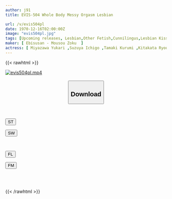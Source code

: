 ```yaml
---
author: j91
title: EVIS-504 Whole Body Messy Orgasm Lesbian

url: /v/evis504pl
date: 1970-12-16T02:00:00Z
image: "evis504pl.jpg"
tags: [Upcoming releases, Lesbian,Other Fetish,Cunnilingus,Lesbian Kiss	]
maker: [ Ebisusan - Mousou Zoku  ]
actress: [ Miyazawa Yukari ,Suzuya Ichigo ,Tamaki Kurumi ,Kitakata Ryou ,Nishino Tae ,Kurosaki Saku]
---
```



{{< rawhtml >}}

<div class="video" data-videoid="pending_link_2.html">
    <a href="javascript:;">
        <img src="/v/evis504pl/evis504pl.jpg" width="WIDTH" height="HEIGHT" alt="evis504pl.mp4" loading="lazy">
    </a>
</div>

<script type="text/javascript" src="https://j91.asia/asset/on-demand-pend.js"></script>

<br>
  <link rel="stylesheet" href="https://j91.asia/asset/bs5.css">
  
  <center>
  <button class="btn btn-primary" type="button" data-bs-toggle="collapse" data-bs-target=".multi-collapse" aria-expanded="false" aria-controls="multiCollapseExample1 multiCollapseExample2"><h2>Download</h2></button></center>
</p>
<div class="row">
  <div class="col">
    <div class="collapse multi-collapse" id="multiCollapseExample1">
      <div class="card card-body">
	      	      <br>
<div class="buttons">  
<p><a href="https://j91.asia/pending_link_2.html" target="_blank"><button class="btn-hover color-3"><i class="fa fa-download"></i> ST</button></a></p>
<p><a href="https://j91.asia/pending_link_2.html" target="_blank"><button class="btn-hover color-2"><i class="fa fa-download"></i> SW</button></a></p></div>
    </div>
  </div>
</div>
  <div class="col">
    <div class="collapse multi-collapse" id="multiCollapseExample2">
      <div class="card card-body">
	      <br>
<div class="buttons">
<p><a href="https://j91.asia/pending_link_2.html" target="_blank"><button class="btn-hover color-9"><i class="fa fa-download"></i> FL</button></a></p>
<p><a href="https://j91.asia/pending_link_2.html" target="_blank"><button class="btn-hover color-8"><i class="fa fa-download"></i> FM</button></a></p></div>
<br><br>
      </div>
    </div>
  </div>
</div>

{{< /rawhtml >}}